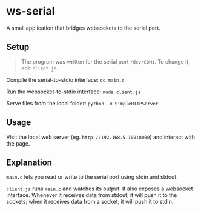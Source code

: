 # ws-serial
A small application that bridges websockets to the serial port.

## Setup

>The program was written for the serial port `/dev/COM1`. To change it, edit `client.js`.

Compile the serial-to-stdio interface: `cc main.c`

Run the websocket-to-stdio interface: `node client.js`

Serve files from the local folder: `python -m SimpleHTTPServer`

## Usage

Visit the local web server (eg. `http://192.168.5.100:8000`) and interact with the page.

## Explanation

`main.c` lets you read or write to the serial port using stdin and stdout.

`client.js` runs `main.c` and watches its output. It also exposes a websocket interface. Whenever it receives data from stdout, it will push it to the sockets; when it receives data from a socket, it will push it to stdin.
